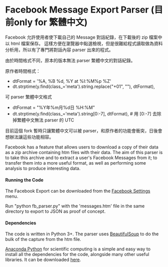 # Facebook Message Export Parser (目前only for 繁體中文)

Facebook 允許使用者使下載自己的 Message 對話紀錄，在下載後的 zip 檔案中以 html 檔案保存。
這樣方便在瀏覽器中點選檢視，但是很難給程式讀取做為資料分析用，所以有了專門將對話內容 parser 出來的程式。

由於時間格式不同，原本的版本無法 parser 繁體中文的對話紀錄。

原作者時間格式：
- dtFormat = '%A, %B %d, %Y at %I:%M%p %Z'
- dt.strptime(y.find(class_='meta').string.replace("+01", ""), dtFormat),

可 parser 繁體中文格式
- dtFormat = "%Y年%m月%d日 %H:%M"
- dt.strptime(y.find(class_='meta').string[0:-7], dtFormat), # 用 [0:-7] 去除掉繁體中文無法 parser 的 UTC

目前這個 fork 暫時只讓繁體中文可以被 parser，和原作者的功能會衝突，日後會想辦法讓這些功能相容。

Facebook has a feature that allows users to download a copy of their data as a zip archive containing htm files with their data. The aim of this parser is to take this archive and to extract a user's Facebook Messages from it; to transfer them into a more useful format, as well as performing some analysis to produce interesting data.


#### Running the Code
The Facebook Export can be downloaded from  the [Facebook Settings](https://www.facebook.com/settings) menu. 

Run "python fb_parser.py" with the 'messages.htm' file in the same directory to export to JSON as proof of concept.

#### Dependencies
The code is written in Python 3+. The parser uses [BeautifulSoup](http://www.crummy.com/software/BeautifulSoup/) to do the bulk of the capture from the htm file.

[Anaconda Python](https://store.continuum.io/cshop/anaconda/) for scientific computing is a simple and easy way to install all the dependencies for the code, alongside many other useful libraries. It can be downloaded [here](http://continuum.io/downloads).
